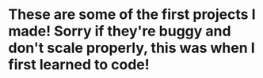 # These are some of the first projects I made! Sorry if they're buggy and don't scale properly, this was when I first learned to code!